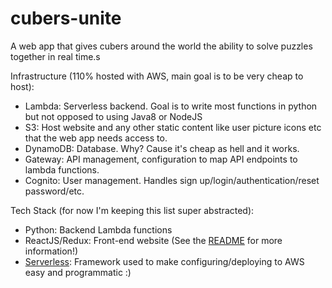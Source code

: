 # cubers-unite
A web app that gives cubers around the world the ability to solve puzzles together in real time.s

Infrastructure (110% hosted with AWS, main goal is to be very cheap to host):
- Lambda: Serverless backend.  Goal is to write most functions in python but not opposed to using Java8 or NodeJS
- S3: Host website and any other static content like user picture icons etc that the web app needs access to.
- DynamoDB: Database.  Why? Cause it's cheap as hell and it works.
- Gateway: API management, configuration to map API endpoints to lambda functions.
- Cognito: User management.  Handles sign up/login/authentication/reset password/etc.

Tech Stack (for now I'm keeping this list super abstracted):
- Python: Backend Lambda functions
- ReactJS/Redux: Front-end website (See the [README](https://github.com/JakeRuth/cubers-unite/tree/master/website) for more information!)
- [Serverless](https://github.com/serverless/serverless): Framework used to make configuring/deploying to AWS easy and programmatic :)
